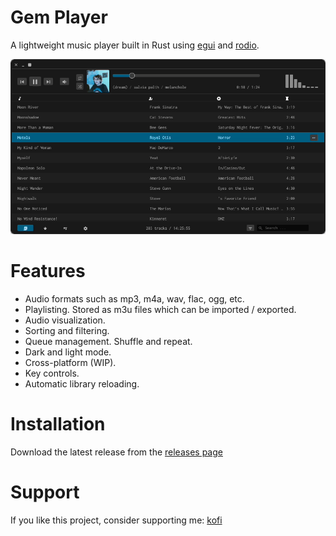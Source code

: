 # Gem Player

A lightweight music player built in Rust using [egui](https://github.com/emilk/egui) and [rodio](https://github.com/RustAudio/rodio).

![kapture](assets/kapture.gif)

# Features

- Audio formats such as mp3, m4a, wav, flac, ogg, etc.
- Playlisting. Stored as m3u files which can be imported / exported.
- Audio visualization.
- Sorting and filtering.
- Queue management. Shuffle and repeat.
- Dark and light mode.
- Cross-platform (WIP).
- Key controls.
- Automatic library reloading.

# Installation

Download the latest release from the [releases page](https://github.com/JamesMoreau/gem-player/releases)

# Support

If you like this project, consider supporting me: [kofi](https://ko-fi.com/jamesmoreau)
